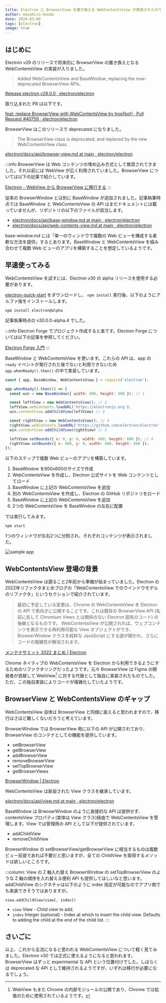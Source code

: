 ```yaml
---
title: Electron に BrowserView を置き換える WebContentsView が実装されたので見てみる
author: masahiro-kondo
date: 2024-03-06
tags: [electron]
image: true
---
```


## はじめに

Electron v29 のリリースで将来的に BrowserView の置き換えとなる WebContentsView の実装が入りました。

> Added WebContentsView and BaseWindow, replacing the now-deprecated BrowserView APIs.

[Release electron v29.0.0 · electron/electron](https://github.com/electron/electron/releases/tag/v29.0.0)

取り込まれた PR は以下です。

[feat: replace BrowserView with WebContentsView by trop[bot] · Pull Request #40759 · electron/electron](https://github.com/electron/electron/pull/40759)

BrowserView はこのリリースで deprecated になりました。

> The BrowserView class is deprecated, and replaced by the new WebContentsView class.

[electron/docs/api/browser-view.md at main · electron/electron](https://github.com/electron/electron/blob/main/docs/api/browser-view.md)

:::info
BrowserView は Web コンテンツの埋め込み方式として推奨されてきました。それ以前には WebView が広く利用されていました。BrowserView については以下の記事で紹介しています。

[Electron - WebView から BrowserView に移行する](/blogs/2022/01/07/electron-browserview/)
:::

従来の BrowserWindow とは別に BaseWindow が追加されました。記事執筆時点では BaseWindow と WebContentsView の API はまだドキュメントには載っていませんが、リポジトリの以下のファイルが該当します。

- [electron/docs/api/base-window.md at main · electron/electron](https://github.com/electron/electron/blob/main/docs/api/base-window.md)
- [electron/docs/api/web-contents-view.md at main · electron/electron](https://github.com/electron/electron/blob/main/docs/api/web-contents-view.md)

base-window.md には「単一のウィンドウで複数の Web ビューを構成する柔軟な方法を提供」するとあります。BaseWindow と WebContentsView を組み合わせて複数 Web ビューのアプリを構築することを想定しているようです。

## 早速使ってみる

WebContentsView を試すには、Electron v30 の alpha リリースを使用する必要があります。

[electron-quick-start](https://github.com/electron/electron-quick-start) をダウンロードし、 `npm install` 実行後、以下のようにアルファ版をインストールします。

```shell
npm install electron@alpha
```

記事執筆時点の v30.0.0-alpha.4 でした。

:::info
Electron Forge でプロジェクト作成すると楽です。Electron Forge については以下の記事を参照してください。

[Electron Forge 入門](/blogs/2024/01/29/electron-forge-introduction/)
:::


BaseWindow と WebContentsView を使います。これらの API は、app の `ready` イベントが発行された後でないと利用できないため `app.whenReady().then()` の中で実装しています。

```javascript:index.js
const { app, BaseWindow, WebContentsView } = require('electron');

app.whenReady().then(() => {
  const win = new BaseWindow({ width: 800, height: 600 }); // 1

  const leftView = new WebContentsView(); // 2
  leftView.webContents.loadURL('https://electronjs.org');
  win.contentView.addChildView(leftView) // 3

  const rightView = new WebContentsView(); // 4
  rightView.webContents.loadURL('https://github.com/electron/electron');
  win.contentView.addChildView(rightView) // 5

  leftView.setBounds({ x: 0, y: 0, width: 400, height: 600 }); // 6
  rightView.setBounds({ x: 400, y: 0, width: 400, height: 600 });
});
```
以下のステップで複数 Web ビューのアプリを構築しています。

1. BaseWindow を800x600のサイズで作成
2. WebContentsView を作成し、Electron 公式サイトを Web コンテンツとしてロード
3. BaseWindow に上記の WebContentsView を追加
4. 別の WebContentsView を作成し、Electron の GitHub リポジトリをロード
5. BaseWindow に上記の WebContentsView を追加
6. 2つの WebContentsView を BaseWindow の左右に配置

では実行してみます。

```shell
npm start
```

1つのウィンドウが左右2つに分割され、それぞれコンテンツが表示されました。

![sample app](https://i.gyazo.com/73b2a9b15ad4c33b911254d2dc9e42a9.png)

## WebContentsView 登場の背景
WebContentsView は遡ること2年前から準備が始まっていました。Electron の2022年リファクタまとめブログの「WebContentsView でのウインドウモデルのリファクタ」というセクションで紹介されています。

> 最初に予定している変更は、Chrome の WebContentsView を Electron の API で表向きに公開することです。これは既存の BrowserView API (名前に反して Chromium Views とは関係のない Electron 固有のコード) の後継となるものです。 WebContentsView が公開されれば、ウェブコンテンツを表示できる再利用可能な View オブジェクトができ、BrowserWindow クラスを純粋な JavaScript にする道が開かれ、さらにコードの複雑性が解消されます。

[メンテナサミット 2022 まとめ | Electron](https://www.electronjs.org/ja/blog/maintainer-summit-2022-recap)

Chrome ネイティブの WebContentsView を Electron から利用できるようにするためのリファクタリングだったようです。元々 BrowserView は Figma の開発者が貢献して WebView[^1] に対する代替として独自に実装されたものでした。ただ、この独自実装によりコードが複雑化していたようです。

[^1]: WebView もまた Chrome の内部モジュールの公開であり、Chrome では拡張のために使用されているようです。

## BrowserView と WebContentsView のギャップ
WebContentsView 自体は BrowserView と同様に扱えると思われますので、移行はさほど難しくないだろうと考えています。

BrowserWindow では BrowserView 用に以下の API が公開されており、BrowserView のコンテナとしての機能を提供しています。

- setBrowserView
- getBrowserView
- addBrowserView
- removeBrowserView
- setTopBrowserView
- getBrowserViews

[BrowserWindow | Electron](https://www.electronjs.org/ja/docs/latest/api/browser-window)

WebContentsView は新設された View クラスを継承しています。

[electron/docs/api/view.md at main · electron/electron](https://github.com/electron/electron/blob/main/docs/api/view.md)

BaseWindow は BrwoserWindow のように直接的な API は提供せず、contentsView プロパティ(実体は View クラス)経由で WebContentsView を管理します。View では管理用の API として以下が提供されています。

- addChildView
- removeChildView

BrowserWindow の setBrowserView/getBrowserView に相当するものは複数ビュー前提であれば不要だと思いますが、全ての ChildView を取得するメソッドは欲しいところです。

:::column: View の Z 軸入れ替え
BrowserWindow の setTopBrowserView のような Z 軸の順序を入れ替える便利 API も提供してほしいなと思います。addChildView のシグネチャは以下のように index 指定が可能なのでアプリ側でも実装できそうではありますが。

`view.addChildView(view[, index])`
 - `view` View - Child view to add.
 - `index` Integer (optional) - Index at which to insert the child view. Defaults to adding the child at the end of the child list.
:::

## さいごに
以上、これから主流になると思われる WebContentsView について軽く見てみました。Electron v30 では正式に使えるようになると思われます。
BrowserView はずっと experimental な API という位置付けでした。しばらくは deprecated な API として維持されるようですが、いずれは移行が必要になるでしょう。
